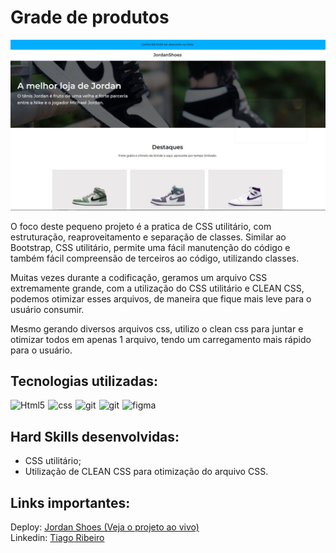 # Grade de produtos

![Print do projeto](../desafio2-products/assets/imgs/design/design.JPG)

O foco deste pequeno projeto é a pratica de CSS utilitário, com estruturação,  reaproveitamento e separação de classes. Similar ao Bootstrap, CSS utilitário, permite uma fácil manutenção do código e também fácil compreensão de terceiros ao código, utilizando classes.

Muitas vezes durante a codificação, geramos um arquivo CSS extremamente grande, com a utilização do CSS utilitário e CLEAN CSS, podemos otimizar esses arquivos, de maneira que fique mais leve para o usuário consumir.

Mesmo gerando diversos arquivos css, utilizo o clean css para juntar e otimizar todos em apenas 1 arquivo, tendo um carregamento mais rápido para o usuário.

## Tecnologias utilizadas:
<div style="display: flex; gap: 5px">
  <img align="center" alt="Html5" src="https://img.shields.io/badge/HTML5-E34F26?style=for-the-badge&logo=html5&logoColor=white"/>
  <img align="center" alt="css" src="https://img.shields.io/badge/CSS3-1572B6?style=for-the-badge&logo=css3&logoColor=white"/> 
  <img align="center" alt="git" src="https://img.shields.io/badge/GIT-E44C30?style=for-the-badge&logo=git&logoColor=white"/>
  <img align="center" alt="git" src="https://img.shields.io/badge/GitHub-100000?style=for-the-badge&logo=github&logoColor=white"/>
  <img align="center" alt="figma" src="https://img.shields.io/badge/Figma-F24E1E?style=for-the-badge&logo=figma&logoColor=white"/>
</div>

## Hard Skills desenvolvidas:
* CSS utilitário;
* Utilização de CLEAN CSS para otimização do arquivo CSS.

## Links importantes:
Deploy: [Jordan Shoes (Veja o projeto ao vivo)](https://64861aec42bbea47a63c9a8c--glittering-sunburst-2dd7a6.netlify.app/) <br>
Linkedin: [Tiago Ribeiro](https://www.linkedin.com/in/tiagoribeirotech/)
